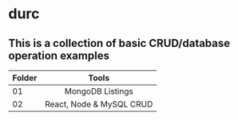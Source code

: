 # durc

## This is a collection of basic CRUD/database operation examples

| Folder |          Tools           |
| ------ | :----------------------: |
| 01     |     MongoDB Listings     |
| 02     | React, Node & MySQL CRUD |
